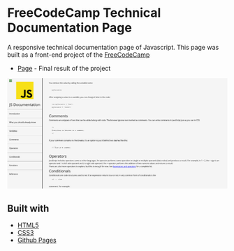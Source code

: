 # FreeCodeCamp Technical Documentation Page

A responsive technical documentation page of Javascript. This page was built as a front-end project of the [FreeCodeCamp](https://www.freecodecamp.org/learn/responsive-web-design/responsive-web-design-projects/build-a-technical-documentation-page)

- [Page](https://norwyx.github.io/FCC-Technical-Documentation-Page/) - Final result of the project

![Technical Documentation Page](images/final-results.png)




## Built with
- [HTML5](https://developer.mozilla.org/es/docs/HTML/HTML5)
- [CSS3](https://developer.mozilla.org/es/docs/Web/CSS/CSS3)
- [Github Pages](https://pages.github.com/)
